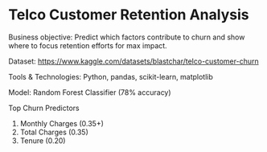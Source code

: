 # Telco Customer Retention Analysis

Business objective: Predict which factors contribute to churn and show where to focus retention efforts for max impact.

Dataset: https://www.kaggle.com/datasets/blastchar/telco-customer-churn

Tools & Technologies: Python, pandas, scikit-learn, matplotlib

Model: Random Forest Classifier (78% accuracy)

Top Churn Predictors
1. Monthly Charges (0.35+)
2. Total Charges (0.35)
3. Tenure (0.20)

